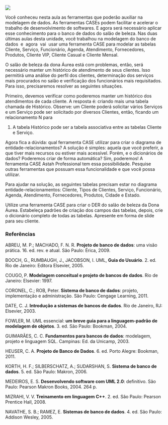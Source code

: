[![](https://ampli-images.s3.amazonaws.com/production/d71efa4e-ab5b-4b42-afdc-9cdaa820362d/original)](https://ampli-images.s3.amazonaws.com/production/d71efa4e-ab5b-4b42-afdc-9cdaa820362d/original)

Você conheceu nesta aula as ferramentas que poderão auxiliar na modelagem de dados. As ferramentas CASEs podem facilitar e acelerar o trabalho de desenvolvimento de softwares. E agora será necessário aplicar esse conhecimento para o banco de dados do salão de beleza. Nas duas últimas aulas desta unidade, você trabalhou na modelagem do banco de dados  e  agora  vai  usar uma ferramenta CASE para modelar as tabelas Cliente, Serviço, Funcionário, Agenda, Atendimento, Fornecedores, Produtos, Cliente VIP, Cliente Casual e Cliente Mensal.

O salão de beleza da dona Áurea está com problemas, então, será necessário manter um histórico de atendimento de seus clientes. Isso permitirá uma análise do perfil dos clientes, determinação dos serviços mais procurados no salão e verificação dos funcionários mais requisitados. Para isso, precisaremos resolver as seguintes situações.

Primeiro, devemos verificar como poderemos manter um histórico dos atendimentos de cada cliente. A resposta é: criando mais uma tabela chamada de Histórico. Observe: um Cliente poderá solicitar vários Serviços e um Serviço pode ser solicitado por diversos Clientes, então, ficando um relacionamento N para

1. A tabela Histórico pode ser a tabela associativa entre as tabelas Cliente e Serviço.

Agora fica a dúvida: qual ferramenta CASE utilizar para criar o diagrama de entidade-relacionamentos? A solução é simples: aquela que você preferir, a que tiver mais recursos ou estiver mais acessível. Porém, e o dicionários de dados? Poderemos criar de forma automática? Sim, poderemos! A ferramenta CASE Astah Professional tem essa possibilidade. Pesquise outras ferramentas que possuam essa funcionalidade e que você possa utilizar.

Para ajudar na solução, as seguintes tabelas precisam estar no diagrama entidade-relacionamentos: Cliente, Tipos de Clientes, Serviço, Funcionário, Agenda, Atendimento, Fornecedores, Produtos, Cidade e Estado.

Utilize uma ferramenta CASE para criar o DER do salão de beleza da Dona Áurea. Estabeleça padrões de criação dos campos das tabelas, depois, crie o dicionário completo de todas as tabelas. Apresente em forma de slide para seu cliente.

### **Referências**

ABREU, M. P.; MACHADO, F. N. R. **Projeto de banco de dados**: uma visão prática. 16. ed. rev. e atual. São Paulo: Érica, 2009.

BOOCH, G., RUMBAUGH, J., JACOBSON, I. UML, **Guia do Usuário**. 2. ed. Rio de Janeiro: Editora Elsevier, 2005.

COUGO, P. **Modelagem conceitual e projeto de bancos de dados**. Rio de Janeiro: Elsevier: 1997.

CORONEL, C.; ROB, Peter. **Sistema de banco de dados**: projeto, implementação e administração. São Paulo: Cengage Learning, 2011.

DATE, C. J. **Introdução a sistemas de bancos de dados**. Rio de Janeiro, RJ: Elsevier, 2003.

FOWLER, M. UML essencial: **um breve guia para a linguagem-padrão de modelagem de objetos**. 3. ed. São Paulo: Bookman, 2004.

GUIMARÃES, C. C. **Fundamentos para bancos de dados**: modelagem, projeto e linguagem SQL. Campinas: Ed. da Unicamp, 2003.

HEUSER, C. A. **Projeto de Banco de Dados**. 6. ed. Porto Alegre: Bookman, 2011.

KORTH, H. F.; SILBERSCHATZ, A.; SUDARSHAN, S. **Sistema de banco de dados**. 5. ed. São Paulo: Makron, 2006.

MEDEIROS, E. S. **Desenvolvendo software com UML 2.0**: definitivo. São Paulo: Pearson Makron Books, 2004. 264 p.

MIZRAHI, V. V. **Treinamento em linguagem C++**. 2. ed. São Paulo: Pearson Prentice Hall, 2008.

NAVATHE, S. B.; RAMEZ, E. **Sistemas de banco de dados**. 4. ed. São Paulo: Addison Wesley, 2005.